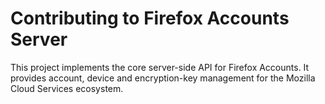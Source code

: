 # Contributing to Firefox Accounts Server

This project implements the core server-side API for Firefox Accounts.  It
provides account, device and encryption-key management for the Mozilla Cloud
Services ecosystem.
